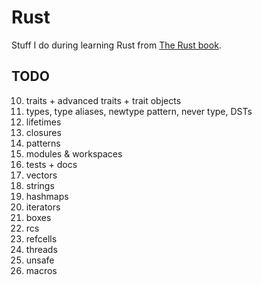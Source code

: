 # Rust

Stuff I do during learning Rust from [The Rust book](https://doc.rust-lang.org/stable/book/).

## TODO

10. traits + advanced traits + trait objects
11. types, type aliases, newtype pattern, never type, DSTs
12. lifetimes
13. closures
14. patterns
15. modules & workspaces
16. tests + docs
17. vectors
18. strings
19. hashmaps
20. iterators
21. boxes
22. rcs
23. refcells
24. threads
25. unsafe
26. macros
